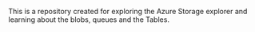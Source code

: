 This is a repository created for exploring the Azure Storage explorer and learning about the blobs, queues and the Tables.
